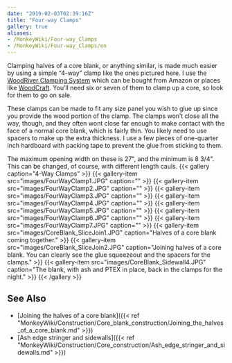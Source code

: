 ```yaml
---
date: "2019-02-03T02:39:16Z"
title: "Four-way Clamps"
gallery: true
aliases:
- /MonkeyWiki/Four-way_Clamps
- /MonkeyWiki/Four-way_Clamps/en
---
```

Clamping halves of a core blank, or anything similar, is made much easier by using a simple “4-way” clamp like the ones pictured here. I use the [WoodRiver Clamping System](http://www.woodcraft.com/Product/2000321/1858/WoodRiver-Clamping-System.aspx) which can be bought from Amazon or places like [WoodCraft](http://www.woodcraft.com/). You’ll need six or seven of them to clamp up a core, so look for them to go on sale.

These clamps can be made to fit any size panel you wish to glue up since you provide the wood portion of the clamp. The clamps won’t close all the way, though, and they often wont close far enough to make contact with the face of a normal core blank, which is fairly thin. You likely need to use spacers to make up the extra thickness. I use a few pieces of one-quarter inch hardboard with packing tape to prevent the glue from sticking to them.

The maximum opening width on these is 27", and the minimum is 8 3/4". This can be changed, of course, with different length cauls.
{{< gallery  caption="4-Way Clamps" >}}
{{< gallery-item src="images/FourWayClamp1.JPG" caption="" >}}
{{< gallery-item src="images/FourWayClamp2.JPG" caption="" >}}
{{< gallery-item src="images/FourWayClamp3.JPG" caption="" >}}
{{< gallery-item src="images/FourWayClamp4.JPG" caption="" >}}
{{< gallery-item src="images/FourWayClamp5.JPG" caption="" >}}
{{< gallery-item src="images/FourWayClamp6.JPG" caption="" >}}
{{< gallery-item src="images/FourWayClamp7.JPG" caption="" >}}
{{< gallery-item src="images/CoreBlank_SliceJoin1.JPG" caption="Halves of a core blank coming together." >}}
{{< gallery-item src="images/CoreBlank_SliceJoin2.JPG" caption="Joining halves of a core blank. You can clearly see the glue squeezeout and the spacers for the clamps." >}}
{{< gallery-item src="images/CoreBlank_Sidewall4.JPG" caption="The blank, with ash and PTEX in place, back in the clamps for the night." >}}
{{< /gallery >}}


## See Also 
- [Joining the halves of a core blank]({{< ref "MonkeyWiki/Construction/Core_blank_construction/Joining_the_halves_of_a_core_blank.md" >}})
- [Ash edge stringer and sidewalls]({{< ref "MonkeyWiki/Construction/Core_construction/Ash_edge_stringer_and_sidewalls.md" >}})




